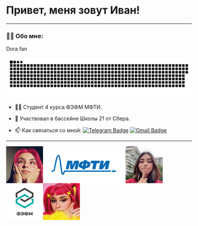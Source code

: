 # Привет, меня зовут Иван!

---

### :man_technologist: Обо мне:

Dora fan



<p align="center">
 

 <img width="600" src="assets/github-snake.svg" alt="snake">
</p>

- :man_student: Студент 4 курса ФЭФМ МФТИ.

- :bank: Участвовал в бассейне Школы 21 от Сбера.

- :mailbox: Как связаться со мной: [![Telegram Badge](https://img.shields.io/badge/-Telegram-blue?style=flat&logo=Telegram&logoColor=white)](https://t.me/bonaqua00) [![Gmail Badge](https://img.shields.io/badge/-Gmail-red?style=flat&logo=Gmail&logoColor=white)](mailto:wertycin@gmail.com)

---
<p align="center">
 <img src="assets/logo/dora.jpg" height="100px" align="left">
 <img src="assets/logo/mipt_rus_png.png" height="100px" align="left">
 <img src="assets/logo/dora3.jpg" height="100px" align="left">
 <img src="assets/logo/Того_ФЭФМ.png" height="100px" align="left">
 <img src="assets/logo/dora2.jpg" height="100px" align="left">
 </p>
